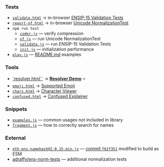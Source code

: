 ### Tests

* [`validate.html`](./validate.html) → in-browser [ENSIP-15 Validation Tests](https://adraffy.github.io/ens-normalize.js/test/validate.html)
* [`report-nf.html`](./report-nf.html) → in-browser [Unicode NormalizationTest](https://adraffy.github.io/ens-normalize.js/test/report-nf.html)
* `npm run test`
	* [`coder.js`](./coder.js) — verify compression
	* [`nf.js`](./nf.js) — run Unicode NormalizationTest
	* [`validate.js`](./validate.js) — run ENSIP-15 Validation Tests
	* [`init.js`](./init.js) — initialization performance
* [`play.js`](./play.js) — [README.md](../README.md) examples

### Tools

* [`resolver.html``](./resolver.html) → [**Resolver Demo**](https://adraffy.github.io/ens-normalize.js/test/resolver.html) ⭐
* [`emoji.html`](./emoji.html) → [Supported Emoji](https://adraffy.github.io/ens-normalize.js/test/emoji.html)
* [`chars.html`](./chars.html) → [Character Viewer](https://adraffy.github.io/ens-normalize.js/test/chars.html)
* [`confused.html`](./confused.html) → [Confused Explainer](https://adraffy.github.io/ens-normalize.js/test/confused.html)


### Snippets

* [`examples.js`](./examples.js) — common usages not included in library
* [`fragment.js`](./fragment.js) — how to correctly search for names

### External 

* [`eth-ens-namehash@2.0.15.min.js`](eth-ens-namehash@2.0.15.min.js) — [commit `f62f351`](https://github.com/ensdomains/eth-ens-namehash/commit/f62f351f8c646b337da2e1eb458a9ea091f35ce7) modified to build as ESM
* [adraffy/ens-norm-tests](https://github.com/adraffy/ens-norm-tests) — additional normalization tests